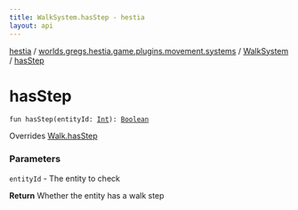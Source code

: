 ```yaml
---
title: WalkSystem.hasStep - hestia
layout: api
---
```


<div class='api-docs-breadcrumbs'><a href="../../index.html">hestia</a> / <a href="../index.html">worlds.gregs.hestia.game.plugins.movement.systems</a> / <a href="index.html">WalkSystem</a> / <a href="./has-step.html">hasStep</a></div>

# hasStep

<div class="signature"><code><span class="keyword">fun </span><span class="identifier">hasStep</span><span class="symbol">(</span><span class="parameterName" id="worlds.gregs.hestia.game.plugins.movement.systems.WalkSystem$hasStep(kotlin.Int)/entityId">entityId</span><span class="symbol">:</span>&nbsp;<a href="https://kotlinlang.org/api/latest/jvm/stdlib/kotlin/-int/index.html"><span class="identifier">Int</span></a><span class="symbol">)</span><span class="symbol">: </span><a href="https://kotlinlang.org/api/latest/jvm/stdlib/kotlin/-boolean/index.html"><span class="identifier">Boolean</span></a></code></div>

Overrides <a href="../../worlds.gregs.hestia.game.api.movement/-walk/has-step.html">Walk.hasStep</a>

### Parameters

<code>entityId</code> - The entity to check

**Return**
Whether the entity has a walk step

